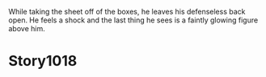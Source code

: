 While taking the sheet off of the boxes, he leaves his defenseless back open. He feels a shock and the last thing he sees is a
faintly glowing figure above him.

# Story1018
